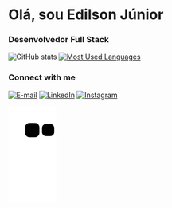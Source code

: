 # Olá, sou Edilson Júnior
  ### Desenvolvedor Full Stack

![GitHub stats](https://github-readme-stats-git-masterrstaa-rickstaa.vercel.app/api?username=edilsonfj&hide_title=true&show_icons=true&include_all_commits=false&count_private=true&line_height=25card_width=200&&hide=issues&bg_color=000&title_color=FF00F6&text_color=FFF&border_radius=3&border_color=36123c&icon_color=FF00F6&theme=jolly)
[![Most Used Languages](https://github-readme-stats-git-masterrstaa-rickstaa.vercel.app/api/top-langs/?username=edilsonfj&line_height=10&card_width=290&layout=compact&hide_title=false&count_private=true&langs_count=4&show_icons=true&title_color=FF00F6&hide=html,css&bg_color=000&text_color=8B8B8B&border_radius=3&border_color=36123c&count_private=true)](https://github.com/elidianaandrade/github-readme-stats)

<h3 align="left">Connect with me</h3>

[![E-mail](https://img.shields.io/badge/-Email-000?style=for-the-badge&logo=microsoft-outlook&logoColor=FF00F6&color:FFF)](mailto:edilson.desenvolved@gmail.com)
[![LinkedIn](https://img.shields.io/badge/-LinkedIn-000?style=for-the-badge&logo=linkedin&logoColor=FF00F6&color:FFF)](https://www.linkedin.com/in/edilson-de-freitas-júnior-791772231/)
[![Instagram](https://img.shields.io/badge/-Instagram-000?style=for-the-badge&logo=instagram&logoColor=FF00F6&color:FFF)](https://www.instagram.com/edilsonfjdev/)
  
![Snake animation](https://github.com/rafaballerini/rafaballerini/blob/output/github-contribution-grid-snake.svg)

  
